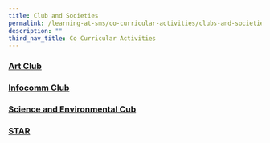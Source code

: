 ```yaml
---
title: Club and Societies
permalink: /learning-at-sms/co-curricular-activities/clubs-and-societies/
description: ""
third_nav_title: Co Curricular Activities
---
```

### [Art Club](/learning-at-sms/co-curricular-activities/art-club/)

### [Infocomm Club](/learning-at-sms/co-curricular-activities/infocomm-club/)

### [Science and Environmental Cub](/learning-at-sms/co-curricular-activities/science-and-environmental-club/)

### [STAR](/learning-at-sms/co-curricular-activities/star/)